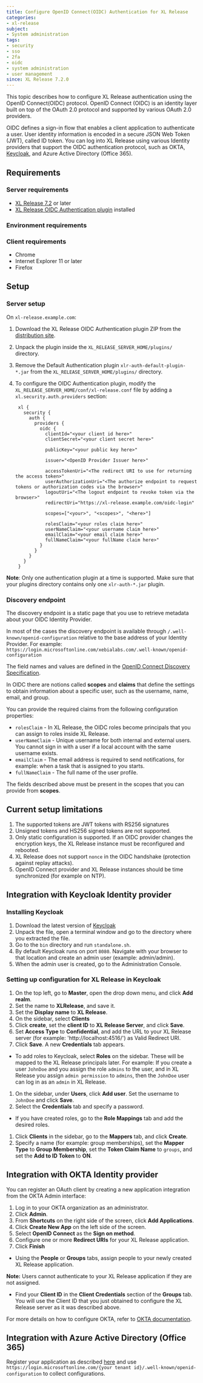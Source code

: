 ```yaml
---
title: Configure OpenID Connect(OIDC) Authentication for XL Release
categories:
- xl-release
subject:
- System administration
tags:
- security
- sso
- 2fa
- oidc
- system administration
- user management
since: XL Release 7.2.0
---
```


This topic describes how to configure XL Release authentication using the OpenID Connect(OIDC) protocol.
OpenID Connect (OIDC) is an identity layer built on top of the OAuth 2.0 protocol and supported by various OAuth 2.0 providers.

OIDC defines a sign-in flow that enables a client application to authenticate a user. User identity information is encoded in a secure JSON Web Token (JWT), called ID token.
You can log into XL Release using various Identity providers that support the OIDC authentication protocol,
such as OKTA, [Keycloak](http://www.keycloak.org/downloads.html), and Azure Active Directory (Office 365).

## Requirements

### Server requirements

* [XL Release 7.2](/xl-release/concept/requirements-for-installing-xl-release.html) or later
* [XL Release OIDC Authentication plugin](https://dist.xebialabs.com/customer/xl-release/plugins/xlr-auth-oidc-plugin) installed

### Environment requirements

### Client requirements

* Chrome
* Internet Explorer 11 or later
* Firefox

## Setup

### Server setup

On `xl-release.example.com`:

1. Download the XL Release OIDC Authentication plugin ZIP from the [distribution site](https://dist.xebialabs.com/customer/xl-release/plugins/xlr-auth-oidc-plugin).
2. Unpack the plugin inside the `XL_RELEASE_SERVER_HOME/plugins/` directory.
3. Remove the Default Authentication plugin `xlr-auth-default-plugin-*.jar` from the `XL_RELEASE_SERVER_HOME/plugins/` directory.
4. To configure the OIDC Authentication plugin, modify the `XL_RELEASE_SERVER_HOME/conf/xl-release.conf` file by adding a `xl.security.auth.providers` section:

        xl {
          security {
            auth {
              providers {
                oidc {
                  clientId="<your client id here>"
                  clientSecret="<your client secret here>"        

                  publicKey="<your public key here>"

                  issuer="<OpenID Provider Issuer here>"

                  accessTokenUri="<The redirect URI to use for returning the access token>"                  
                  userAuthorizationUri="<The authorize endpoint to request tokens or authorization codes via the browser>"
                  logoutUri="<The logout endpoint to revoke token via the browser>"
                  redirectUri="https://xl-release.example.com/oidc-login"

                  scopes=["<your>", "<scopes>", "<here>"]

                  rolesClaim="<your roles claim here>"
                  userNameClaim="<your username claim here>"
                  emailClaim="<your email claim here>"
                  fullNameClaim="<your fullName claim here>"
                }
              }
            }
          }
        }

**Note**: Only one authentication plugin at a time is supported. Make sure that your plugins directory contains only one `xlr-auth-*.jar` plugin.

### Discovery endpoint

The discovery endpoint is a static page that you use to retrieve metadata about your OIDC Identity Provider.

In most of the cases the discovery endpoint is available through `/.well-known/openid-configuration` relative to the base address of your Identity Provider.
For example: `https://login.microsoftonline.com/xebialabs.com/.well-known/openid-configuration`

The field names and values are defined in the [OpenID Connect Discovery Specification](https://openid.net/specs/openid-connect-discovery-1_0.html).

In OIDC there are notions called **scopes** and **claims** that define the settings to obtain information about a specific user, such as the username, name, email, and group.

You can provide the required claims from the following configuration properties:
* `rolesClaim` - In XL Release, the OIDC roles become principals that you can assign to roles inside XL Release.
* `userNameClaim` - Unique username for both internal and external users. You cannot sign in with a user if a local account with the same username exists.
* `emailClaim` - The email address is required to send notifications, for example: when a task that is assigned to you starts.             
* `fullNameClaim` - The full name of the user profile.

The fields described above must be present in the scopes that you can provide from **scopes**.

## Current setup limitations
1. The supported tokens are JWT tokens with RS256 signatures
1. Unsigned tokens and HS256 signed tokens are not supported.
1. Only static configuration is supported. If an OIDC provider changes the encryption keys, the XL Release instance must be reconfigured and rebooted.
5. XL Release does not support `nonce` in the OIDC handshake (protection against replay attacks).
6. OpenID Connect provider and XL Release instances should be time synchronized (for example on NTP).

## Integration with Keycloak Identity provider

### Installing Keycloak

1. Download the latest version of [Keycloak](http://www.keycloak.org/downloads.html)
1. Unpack the file, open a terminal window and go to the directory where you extracted the file.
1. Go to the `bin` directory and run `standalone.sh`.
1. By default Keycloak runs on port `8080`. Navigate with your browser to that location and create an admin user (example: admin/admin).
1. When the admin user is created, go to the Administration Console.

### Setting up configuration for XL Release in Keycloak

1. On the top left, go to **Master**, open the drop down menu, and click **Add realm**.
1. Set the name to **XLRelease**, and save it.
1. Set the **Display name** to **XL Release**.
1. On the sidebar, select **Clients**
1. Click **create**, set the **client ID** to **XL Release Server**, and click **Save**.
1. Set **Access Type** to **Confidential**, and add the URL to your XL Release server (for example: 'http://localhost:4516/') as Valid Redirect URI.
1. Click **Save**. A new **Credentials** tab appears.

* To add roles to Keycloak, select **Roles** on the sidebar. These will be mapped to the XL Release principals later.
For example: If you create a user `JohnDoe` and you assign the role `admins` to the user, and in XL Release you assign `admin permission` to `admins`, then the `JohnDoe` user can log in as an `admin` in XL Release.

1. On the sidebar, under **Users**, click **Add user**. Set the username to `JohnDoe` and click **Save**.
1. Select the **Credentials** tab and specify a password.

* If you have created roles, go to the **Role Mappings** tab and add the desired roles.
1. Click **Clients** in the sidebar, go to the **Mappers** tab, and click **Create**.
1. Specify a name (for example: group memberships), set the **Mapper Type** to **Group Membership**, set the **Token Claim Name** to `groups`, and set the **Add to ID Token** to **ON**.

## Integration with OKTA Identity provider

You can register an OAuth client by creating a new application integration from the OKTA Admin interface:

1. Log in to your OKTA organization as an administrator.
1. Click **Admin**.
1. From **Shortcuts** on the right side of the screen, click **Add Applications**.
1. Click **Create New App** on the left side of the screen.
1. Select **OpenID Connect** as the **Sign on method**.
1. Configure one or more **Redirect URIs** for your XL Release application.
1. Click **Finish**

* Using the **People** or **Groups** tabs, assign people to your newly created XL Release application.

**Note:** Users cannot authenticate to your XL Release application if they are not assigned.

* Find your **Client ID** in the **Client Credentials** section of the **Groups** tab. You will use the Client ID that you just obtained to configure the XL Release server as it was described above.

For more details on how to configure OKTA, refer to [OKTA documentation](https://developer.okta.com/docs/api/resources/oidc.html#openid-connect-api).

## Integration with Azure Active Directory (Office 365)

Register your application as described [here](https://docs.microsoft.com/en-us/azure/active-directory/develop/active-directory-protocols-openid-connect-code#register-your-application-with-your-ad-tenant) and use `https://login.microsoftonline.com/{your tenant id}/.well-known/openid-configuration` to collect configurations.
